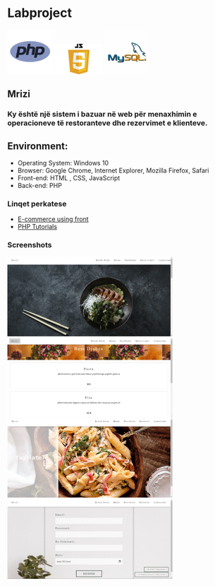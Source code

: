 # Labproject
<img src="logo.png" alt="PHP logo" width="103"> <img src="js/js.png" alt="jS logo" width="110"> <img src="mysql.jpg" alt="mysql logo" width="100">

## Mrizi
### Ky është një sistem i bazuar në web për menaxhimin e operacioneve të restoranteve dhe rezervimet e klienteve.

 ## Environment:

- Operating System: Windows 10
- Browser: Google Chrome, Internet Explorer, Mozilla Firefox, Safari
- Front-end: HTML , CSS, JavaScript
- Back-end: PHP

### Linqet perkatese

- [E-commerce using front](https://www.youtube.com/watch?v=18Jvyp60Vbg)
- [PHP Tutorials](https://www.w3schools.com/php/)

### Screenshots

<img src="Homepage.png" width="375"><img src="menu.png"  width="375"> <br> <img src="Portfolio.png" width="375"> <img src="Rezervimi.png" width="375">